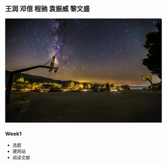 ## 王润 邓信 程驰 袁振威 黎文盛

![](https://github.com/rainwang1995/DepthEstimation/blob/master/pics/desktop.jpg)

### Week1
* 选题  
* 建网站
* 阅读文献


